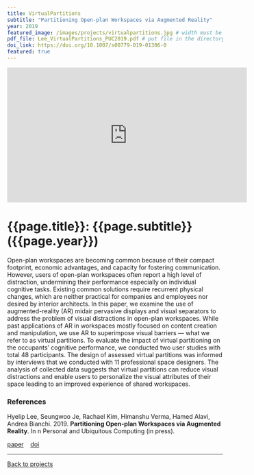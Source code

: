 ```yaml
---
title: VirtualPartitions
subtitle: "Partitioning Open-plan Workspaces via Augmented Reality"
year: 2019
featured_image: /images/projects/virtualpartitions.jpg # width must be 1600px	
pdf_file: Lee_VirtualPartitions_PUC2019.pdf # put file in the directory FILES
doi_link: https://doi.org/10.1007/s00779-019-01306-0
featured: true
---
```



<iframe width="560" height="315" src="https://www.youtube.com/embed/zjvuRupMkpg" frameborder="0" allow="accelerometer; autoplay; encrypted-media; gyroscope; picture-in-picture" allowfullscreen></iframe>

<!-- DO NOT CHANGE MANUALLY -->
# {{page.title}}: {{page.subtitle}} ({{page.year}})

Open-plan workspaces are becoming common because of their compact footprint, economic advantages, and capacity for fostering communication. However, users of open-plan workspaces often report a high level of distraction, undermining their performance especially on individual cognitive tasks. Existing common solutions require recurrent physical changes, which are neither practical for companies and employees nor desired by interior architects. In this paper, we examine the use of augmented-reality (AR) midair pervasive displays and visual separators to address the problem of visual distractions in open-plan workspaces. While past applications of AR in workspaces mostly focused on content creation and manipulation, we use AR to superimpose visual barriers — what we refer to as virtual partitions. To evaluate the impact of virtual partitioning on the occupants’ cognitive performance, we conducted two user studies with total 48 participants. The design of assessed virtual partitions was informed by interviews that we conducted with 11 professional space designers. The analysis of collected data suggests that virtual partitions can reduce visual distractions and enable users to personalize the visual attributes of their space leading to an improved experience of shared workspaces.

### References

Hyelip Lee, Seungwoo Je, Rachael Kim, Himanshu Verma, Hamed Alavi, Andrea Bianchi. 2019. **Partitioning Open-plan Workspaces via Augmented Reality**. In n Personal and Ubiquitous Computing (in press).
<!-- DO NOT CHANGE MANUALLY -->
<a href="{{ site.url }}/files/{{ page.year }}/{{ page.pdf_file }}" target="_blank">paper</a>&nbsp;&nbsp;&nbsp;
<a href="{{ page.doi_link }}" target="_blank">doi</a>

--- 

<a href="/index.html" class="button button--large">Back to projects</a>
